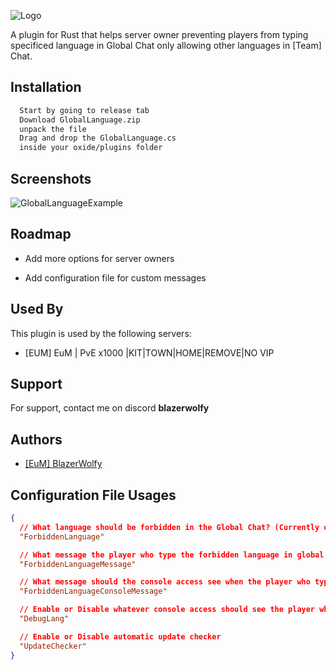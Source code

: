 ![Logo](https://i.ibb.co/YQTqPT2/repository-open-graph-template.png)

A plugin for Rust that helps server owner preventing players from typing specificed language in Global Chat only allowing other languages in [Team] Chat.
## Installation

```bash
  Start by going to release tab
  Download GlobalLanguage.zip
  unpack the file
  Drag and drop the GlobalLanguage.cs
  inside your oxide/plugins folder
```
    
## Screenshots

![GlobalLanguageExample](https://i.ibb.co/HCYCDv3/Global-Language-Example.png)
## Roadmap

- Add more options for server owners

- Add configuration file for custom messages


## Used By

This plugin is used by the following servers:

- [EUM] EuM | PvE x1000 |KIT|TOWN|HOME|REMOVE|NO VIP
## Support

For support, contact me on discord **blazerwolfy**


## Authors

- [[EuM] BlazerWolfy](https://steamcommunity.com/id/BlazerWolfy/)


## Configuration File Usages
```json
{
  // What language should be forbidden in the Global Chat? (Currently only supports one language at a time)
  "ForbiddenLanguage"

  // What message the player who type the forbidden language in global chat should see before theirs message was cancelled
  "ForbiddenLanguageMessage"

  // What message should the console access see when the player who type the forbidden language in Global chat should see
  "ForbiddenLanguageConsoleMessage"

  // Enable or Disable whatever console access should see the player who tried to talk the forbbiden language in global chat
  "DebugLang"

  // Enable or Disable automatic update checker
  "UpdateChecker"
}
```
